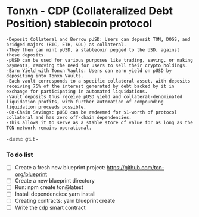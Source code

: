 # Tonxn - CDP (Collateralized Debt Position) stablecoin protocol

```
-Deposit Collateral and Borrow pUSD: Users can deposit TON, DOGS, and bridged majors (BTC, ETH, SOL) as collateral.
-They then can mint pUSD, a stablecoin pegged to the USD, against these deposits.
-pUSD can be used for various purposes like trading, saving, or making payments, removing the need for users to sell their crypto holdings.
-Earn Yield with Tonxn Vaults: Users can earn yield on pUSD by depositing into Tonxn Vaults.
-Each vault corresponds to a specific collateral asset, with deposits receiving 75% of the interest generated by debt backed by it in exchange for participating in automated liquidations.
-Vault deposits thus receive pUSD yield and collateral-denominated liquidation profits, with further automation of compounding liquidation proceeds possible.
-On-Chain Savings: pUSD can be redeemed for $1-worth of protocol collateral and has zero off-chain dependencies.
-This allows it to serve as a stable store of value for as long as the TON network remains operational. 
```
-𝚍𝚎𝚖𝚘 𝚐𝚒𝚏-

### To do list
- [ ] Create a fresh new blueprint project: https://github.com/ton-org/blueprint
- [ ] Create a new blueprint directory 
- [ ] Run: npm create ton@latest
- [ ] Install dependencies: yarn install
- [ ] Creating contracts: yarn blueprint create
- [ ] Write the cdp smart contract
